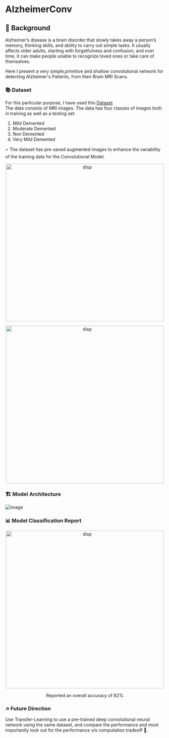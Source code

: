 # AlzheimerConv
## 🌄 Background
Alzheimer’s disease is a brain disorder that slowly takes away a person’s memory, thinking skills, and ability to carry out simple tasks. It usually affects older adults, starting with forgetfulness and confusion, and over time, it can make people unable to recognize loved ones or take care of themselves.

Here I present a very simple,primitive and shallow convolutional network for detecting Alzheimer's Patients, from their Brain MRI Scans.

### 📚 Dataset
For this particular purpose, I have used this <a href=https://www.kaggle.com/datasets/uraninjo/augmented-alzheimer-mri-dataset/data>Dataset</a> \
The data consists of MRI images. The data has four classes of images both in training as well as a testing set:
<ol>
  <li>Mild Demented</li>
  <li>Moderate Demented</li>
  <li>Non Demented</li>
  <li>Very Mild Demented</li>
</ol>

⭐ The dataset has pre-saved augmented images to enhance the variability of the training data for the Convolutional Model.

<p align='center'><img src="https://github.com/user-attachments/assets/1070289b-a9f6-4342-a6c7-db52a77aa64d" alt="disp" width="500"></p>
<p align='center'><img src="https://github.com/user-attachments/assets/c40f7b5a-b8f2-426f-a3ff-55748d333ab1" alt="disp" width="500"></p>




### 🏗️ Model Architecture
![image](https://github.com/user-attachments/assets/42e523a1-58d0-4c11-9583-a09e7cb4694a)

### 📊 Model Classification Report

<p align='center'><img src="https://github.com/user-attachments/assets/3679891d-1dd7-4ff6-bdf6-310b735415c6" alt="disp" width="500"></p>
<p align='center'>Reported an overall accuracy of 82% </p>

### ↗️ Future Direction
Use Transfer-Learning to use a pre-trained deep convolutional neural network using the same dataset, and compare the performance and most importantly look out for the performance v/s computation tradeoff 💪.














